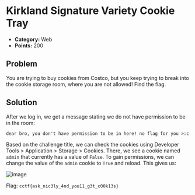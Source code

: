 # Kirkland Signature Variety Cookie Tray
* **Category:** Web
* **Points:** 200
## Problem
You are trying to buy cookies from Costco, but you keep trying to break into the cookie storage room, where you are not allowed! Find the flag.
## Solution
After we log in, we get a message stating we do not have permission to be in the room:
```
dear bro, you don't have permission to be in here! no flag for you >:c
```
Based on the challenge title, we can check the cookies using Developer Tools > Application > Storage > Cookies. There, we see a cookie named `admin` that currently has a value of `False`. To gain permissions, we can change the value of the `admin` cookie to `True` and reload. This gives us:

![image](https://user-images.githubusercontent.com/58750937/90200367-65205880-dd8c-11ea-8a81-9ee46b766631.png)

Flag: `cctf{ask_nic3ly_4nd_you11_g3t_c00k13s}`
